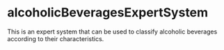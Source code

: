 # alcoholicBeveragesExpertSystem
This is an expert system that can be used to classify alcoholic beverages according to their characteristics.
